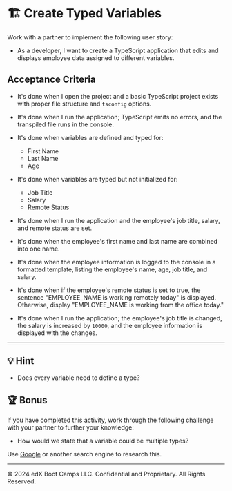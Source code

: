 # 🏗️ Create Typed Variables

Work with a partner to implement the following user story:

* As a developer, I want to create a TypeScript application that edits and displays employee data assigned to different variables.

## Acceptance Criteria

* It's done when I open the project and a basic TypeScript project exists with proper file structure and `tsconfig` options.

* It's done when I run the application; TypeScript emits no errors, and the transpiled file runs in the console.

* It's done when variables are defined and typed for:

  * First Name
  * Last Name
  * Age

* It's done when variables are typed but not initialized for:

  * Job Title
  * Salary
  * Remote Status

* It's done when I run the application and the employee's job title, salary, and remote status are set.

* It's done when the employee's first name and last name are combined into one name.

* It's done when the employee information is logged to the console in a formatted template, listing the employee's name, age, job title, and salary.

* It's done when if the employee's remote status is set to true, the sentence "EMPLOYEE_NAME is working remotely today" is displayed. Otherwise, display "EMPLOYEE_NAME is working from the office today."

* It's done when I run the application; the employee's job title is changed, the salary is increased by `10000`, and the employee information is displayed with the changes.

---

## 💡 Hint

* Does every variable need to define a type?

## 🏆 Bonus

If you have completed this activity, work through the following challenge with your partner to further your knowledge:

* How would we state that a variable could be multiple types?

Use [Google](https://www.google.com) or another search engine to research this.

---

&copy; 2024 edX Boot Camps LLC. Confidential and Proprietary. All Rights Reserved.
